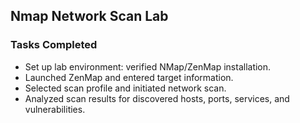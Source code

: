 ## Nmap Network Scan Lab

### Tasks Completed
- Set up lab environment: verified NMap/ZenMap installation.
- Launched ZenMap and entered target information.
-  Selected scan profile and initiated network scan.
- Analyzed scan results for discovered hosts, ports, services, and vulnerabilities.
